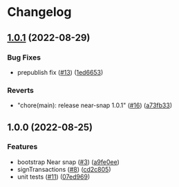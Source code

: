 # Changelog

## [1.0.1](https://github.com/ChainSafe/near-snap/compare/near-snap-v1.0.0...near-snap-v1.0.1) (2022-08-29)


### Bug Fixes

* prepublish fix ([#13](https://github.com/ChainSafe/near-snap/issues/13)) ([1ed6653](https://github.com/ChainSafe/near-snap/commit/1ed6653760d26ce926bfecf97503c894f7555d34))


### Reverts

* "chore(main): release near-snap 1.0.1" ([#16](https://github.com/ChainSafe/near-snap/issues/16)) ([a73fb33](https://github.com/ChainSafe/near-snap/commit/a73fb333b32c9f2548aa3d91ab127750f520b21a))

## 1.0.0 (2022-08-25)


### Features

* bootstrap Near snap ([#3](https://github.com/ChainSafe/near-snap/issues/3)) ([a9fe0ee](https://github.com/ChainSafe/near-snap/commit/a9fe0ee4c0de63c796f64ba7b4e6f6db4ac8b764))
* signTransactions ([#8](https://github.com/ChainSafe/near-snap/issues/8)) ([cd2c805](https://github.com/ChainSafe/near-snap/commit/cd2c805ebbdaa7e0d0cda6fc4fd13e90dfc90933))
* unit tests ([#11](https://github.com/ChainSafe/near-snap/issues/11)) ([07ed969](https://github.com/ChainSafe/near-snap/commit/07ed9693bf3f1a9be328719ce7bd7b5ce876d760))
